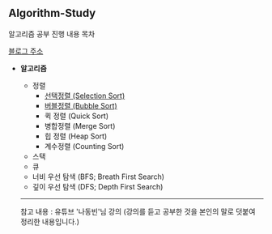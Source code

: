 ## Algorithm-Study
알고리즘 공부 진행 내용 목차
 

[블로그 주소](https://www.naver.com/)

* **알고리즘**
  * 정렬
    * [선택정렬 (Selection Sort)](https://github.com/KIMSUBIN17/Algorithm-Study/blob/master/daily-study/01_%EC%84%A0%ED%83%9D%EC%A0%95%EB%A0%AC%20(Selelction%20Sort).md)
    * [버블정렬 (Bubble Sort)](https://github.com/KIMSUBIN17/Algorithm-Study/blob/master/daily-study/02_%EB%B2%84%EB%B8%94%EC%A0%95%EB%A0%AC%20(Bubble%20Sort).md)
    * 퀵 정렬 (Quick Sort)
    * 병합정렬 (Merge Sort)
    * 힙 정렬 (Heap Sort)
    * 계수정렬 (Counting Sort)
  * 스택
  * 큐
  * 너비 우선 탐색 (BFS; Breath First Search)
  * 깊이 우선 탐색 (DFS; Depth First Search)
    
    
    
   
  ---------------------------------------
  참고 내용 : 유튜브 '나동빈'님 강의
 (강의를 듣고 공부한 것을 본인의 말로 덧붙여 정리한 내용입니다.)
  
